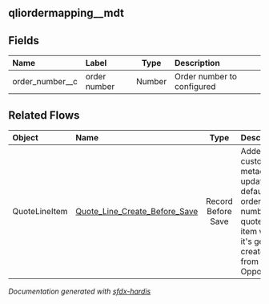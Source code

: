 ## qliordermapping__mdt

<!-- Object description -->

## Fields

| Name      | Label | Type | Description |
| :-------- | :---- | :--: | :---------- | 
| order_number__c | order number | Number | Order number to configured |


## Related Flows

| Object | Name      | Type | Description |
| :----  | :-------- | :--: | :---------- | 
| QuoteLineItem | [Quote_Line_Create_Before_Save](../flows/Quote_Line_Create_Before_Save.md) |  Record Before Save | Added custom metadata to update the default order number on quote line item when it's get created from Opportunity. |






_Documentation generated with [sfdx-hardis](https://sfdx-hardis.cloudity.com)_
